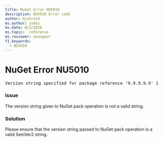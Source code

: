 ```yaml
---
title: NuGet Error NU5010
description: NU5010 Error code
author: mishra14
ms.author: jodou
ms.date: 8/3/2018
ms.topic:  reference
ms.reviewer: anangaur
f1_keywords: 
  - NU5010
---
```


# NuGet Error NU5010
<pre>Version string specified for package reference '9.9.9.9.9' is invalid.</pre>

### Issue

The version string given to NuGet pack operation is not a valid string.


### Solution

Please ensure that the version string passed to NuGet pack operation is a valid SemVer2 string.


